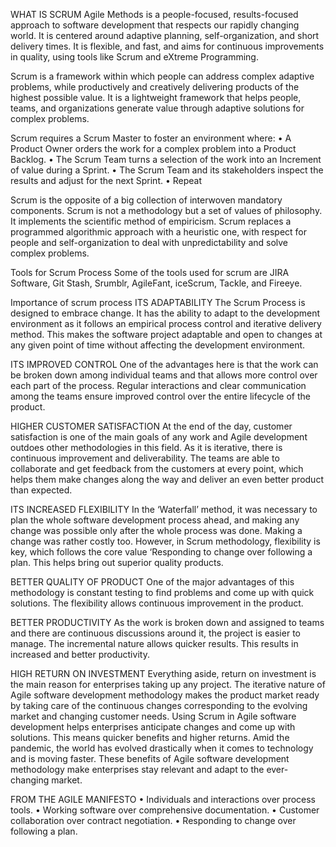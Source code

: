 WHAT IS SCRUM
Agile Methods is a people-focused, results-focused approach to software development that respects our rapidly changing world. It is centered around adaptive planning, self-organization, and short delivery times. It is flexible, and fast, and aims for continuous improvements in quality, using tools like Scrum and eXtreme Programming.

Scrum is a framework within which people can address complex adaptive problems, while productively and creatively delivering products of the highest possible value. It is a lightweight framework that helps people, teams, and organizations generate value through adaptive solutions for complex problems.

Scrum requires a Scrum Master to foster an environment where:
•	A Product Owner orders the work for a complex problem into a Product Backlog.
•	The Scrum Team turns a selection of the work into an Increment of value during a Sprint.
•	The Scrum Team and its stakeholders inspect the results and adjust for the next Sprint.
•	Repeat

Scrum is the opposite of a big collection of interwoven mandatory components. Scrum is not a methodology but a set of values of philosophy. It implements the scientific method of empiricism. Scrum replaces a programmed algorithmic approach with a heuristic one, with respect for people and self-organization to deal with unpredictability and solve complex problems.

Tools for Scrum Process
Some of the tools used for scrum are JIRA Software, Git Stash, Srumblr, AgileFant, iceScrum, Tackle, and Fireeye.

Importance of scrum process
ITS ADAPTABILITY
The Scrum Process is designed to embrace change. It has the ability to adapt to the development environment as it follows an empirical process control and iterative delivery method. This makes the software project adaptable and open to changes at any given point of time without affecting the development environment.

ITS IMPROVED CONTROL
One of the advantages here is that the work can be broken down among individual teams and that allows more control over each part of the process. Regular interactions and clear communication among the teams ensure improved control over the entire lifecycle of the product.

HIGHER CUSTOMER SATISFACTION
At the end of the day, customer satisfaction is one of the main goals of any work and Agile development outdoes other methodologies in this field. As it is iterative, there is continuous improvement and deliverability. The teams are able to collaborate and get feedback from the customers at every point, which helps them make changes along the way and deliver an even better product than expected.

ITS INCREASED FLEXIBILITY
In the ‘Waterfall’ method, it was necessary to plan the whole software development process ahead, and making any change was possible only after the whole process was done. Making a change was rather costly too. However, in Scrum methodology, flexibility is key, which follows the core value ‘Responding to change over following a plan. This helps bring out superior quality products.

BETTER QUALITY OF PRODUCT
One of the major advantages of this methodology is constant testing to find problems and come up with quick solutions. The flexibility allows continuous improvement in the product.

BETTER PRODUCTIVITY
As the work is broken down and assigned to teams and there are continuous discussions around it, the project is easier to manage. The incremental nature allows quicker results. This results in increased and better productivity.

HIGH RETURN ON INVESTMENT
Everything aside, return on investment is the main reason for enterprises taking up any project. The iterative nature of Agile software development methodology makes the product market ready by taking care of the continuous changes corresponding to the evolving market and changing customer needs. Using Scrum in Agile software development helps enterprises anticipate changes and come up with solutions. This means quicker benefits and higher returns. Amid the pandemic, the world has evolved drastically when it comes to technology and is moving faster. These benefits of Agile software development methodology make enterprises stay relevant and adapt to the ever-changing market.

FROM THE AGILE MANIFESTO
•	Individuals and interactions over process tools.
•	Working software over comprehensive documentation.
•	Customer collaboration over contract negotiation.
•	Responding to change over following a plan.